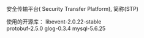 安全传输平台( Security Transfer Platform), 简称(STP)

使用的开源库：
libevent-2.0.22-stable  
protobuf-2.5.0
glog-0.3.4
mysql-5.6.25



